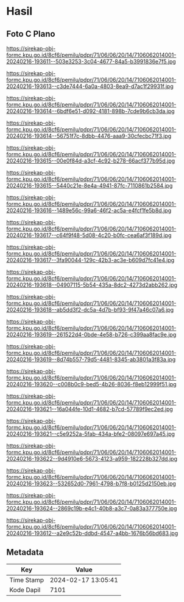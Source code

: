 # Hasil

## Foto C Plano

https://sirekap-obj-formc.kpu.go.id/8cf6/pemilu/pdpr/71/06/06/20/14/7106062014001-20240216-193611--503e3253-3c04-4677-84a5-b3991836e7f5.jpg

https://sirekap-obj-formc.kpu.go.id/8cf6/pemilu/pdpr/71/06/06/20/14/7106062014001-20240216-193613--c3de7444-6a0a-4803-8ea9-d7ac1f29931f.jpg

https://sirekap-obj-formc.kpu.go.id/8cf6/pemilu/pdpr/71/06/06/20/14/7106062014001-20240216-193614--6bdf6e51-d092-4181-898b-7cde9b6cb3da.jpg

https://sirekap-obj-formc.kpu.go.id/8cf6/pemilu/pdpr/71/06/06/20/14/7106062014001-20240216-193614--56751f7c-8dbb-4476-aaa9-30cfecbc71f3.jpg

https://sirekap-obj-formc.kpu.go.id/8cf6/pemilu/pdpr/71/06/06/20/14/7106062014001-20240216-193615--00e0f84d-a3cf-4c92-b278-66acf377b95d.jpg

https://sirekap-obj-formc.kpu.go.id/8cf6/pemilu/pdpr/71/06/06/20/14/7106062014001-20240216-193615--5440c21e-8e4a-4941-87fc-7110861b2584.jpg

https://sirekap-obj-formc.kpu.go.id/8cf6/pemilu/pdpr/71/06/06/20/14/7106062014001-20240216-193616--1489e56c-99a6-46f2-ac5a-e4fcf1fe5b8d.jpg

https://sirekap-obj-formc.kpu.go.id/8cf6/pemilu/pdpr/71/06/06/20/14/7106062014001-20240216-193617--c64f9f48-5d08-4c20-b0fc-cea6af3f189d.jpg

https://sirekap-obj-formc.kpu.go.id/8cf6/pemilu/pdpr/71/06/06/20/14/7106062014001-20240216-193617--3fa90044-129c-42b3-ac3e-b609d7fc41e4.jpg

https://sirekap-obj-formc.kpu.go.id/8cf6/pemilu/pdpr/71/06/06/20/14/7106062014001-20240216-193618--04907115-5b54-435a-8dc2-4273d2abb262.jpg

https://sirekap-obj-formc.kpu.go.id/8cf6/pemilu/pdpr/71/06/06/20/14/7106062014001-20240216-193618--ab5dd3f2-dc5a-4d7b-bf93-9f47a46c07a6.jpg

https://sirekap-obj-formc.kpu.go.id/8cf6/pemilu/pdpr/71/06/06/20/14/7106062014001-20240216-193619--261522d4-0bde-4e58-b726-c399aa8fac9e.jpg

https://sirekap-obj-formc.kpu.go.id/8cf6/pemilu/pdpr/71/06/06/20/14/7106062014001-20240216-193619--8d74b557-79d5-4481-8345-ab3801a3f83a.jpg

https://sirekap-obj-formc.kpu.go.id/8cf6/pemilu/pdpr/71/06/06/20/14/7106062014001-20240216-193620--c008b0c9-bed5-4b26-8036-f8eb12999f51.jpg

https://sirekap-obj-formc.kpu.go.id/8cf6/pemilu/pdpr/71/06/06/20/14/7106062014001-20240216-193621--16a044fe-10d1-4682-b7cd-57789f9ec2ed.jpg

https://sirekap-obj-formc.kpu.go.id/8cf6/pemilu/pdpr/71/06/06/20/14/7106062014001-20240216-193621--c5e9252a-5fab-434a-bfe2-08097e697a45.jpg

https://sirekap-obj-formc.kpu.go.id/8cf6/pemilu/pdpr/71/06/06/20/14/7106062014001-20240216-193622--9d4910e6-5673-4123-a959-182228b327dd.jpg

https://sirekap-obj-formc.kpu.go.id/8cf6/pemilu/pdpr/71/06/06/20/14/7106062014001-20240216-193623--532652d0-7961-4798-b7f8-b0125d2150eb.jpg

https://sirekap-obj-formc.kpu.go.id/8cf6/pemilu/pdpr/71/06/06/20/14/7106062014001-20240216-193624--2869c19b-e4c1-40b8-a3c7-0a83a377750e.jpg

https://sirekap-obj-formc.kpu.go.id/8cf6/pemilu/pdpr/71/06/06/20/14/7106062014001-20240216-193612--a2e9c52b-ddbd-4547-a4bb-1676b56bd683.jpg


## Metadata

| Key        | Value               |
| ---------- | ------------------- |
| Time Stamp | 2024-02-17 13:05:41 |
| Kode Dapil | 7101                |



